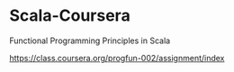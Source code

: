Scala-Coursera
==============

Functional Programming Principles in Scala 

https://class.coursera.org/progfun-002/assignment/index